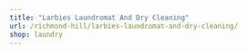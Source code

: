 ```yaml
---
title: "Larbies Laundromat And Dry Cleaning"
url: /richmond-hill/larbies-laundromat-and-dry-cleaning/
shop: laundry
---
```


